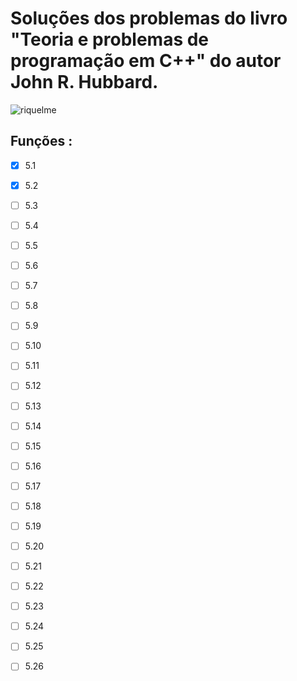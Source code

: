 # Soluções dos problemas do livro "Teoria e problemas de programação em C++" do autor John R. Hubbard.



![riquelme](https://encrypted-tbn0.gstatic.com/images?q=tbn:ANd9GcRMzg9MJG1dMcaI-fooiDNscpBMv64C7Bh3Qw&usqp=CAU)

## Funções :
- [x] 5.1
- [x] 5.2
- [ ] 5.3
- [ ] 5.4
- [ ] 5.5
- [ ] 5.6
- [ ] 5.7
- [ ] 5.8
- [ ] 5.9
- [ ] 5.10
- [ ] 5.11
- [ ] 5.12
- [ ] 5.13
- [ ] 5.14
- [ ] 5.15
- [ ] 5.16
- [ ] 5.17
- [ ] 5.18
- [ ] 5.19
- [ ] 5.20
- [ ] 5.21
- [ ] 5.22
- [ ] 5.23
- [ ] 5.24
- [ ] 5.25
- [ ] 5.26






